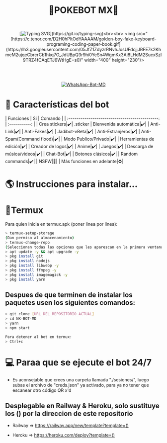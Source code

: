 <h1 align="center">🦥POKEBOT MX🦥</h1>
<br>
<div align="center">

[![Typing SVG](https://readme-typing-svg.demolab.com?font=Fira+Code&pause=1000&color=00CB22&width=435&lines=Bot+WhatsApp+de+Pokemon+Go+Multidevice+nwn;Gracias+por+usar+este+bot+%3A3;%5B+Feliz+caceria+🦥+%5D_)](https://git.io/typing-svg)<br><br>
<img src="[https://c.tenor.com/D2H0hPltOdYAAAAM/golden-boy-fake-keyboard-programing-coding-paper-book.gif](https://lh3.googleusercontent.com/05JfZ1ZdyzrRNvhJosUFdcjjJRFE7k2KhmeM2ujqeCbrcrCb1hkq7O_JdUBpQ3r9hi0YeSn4WgmKx3Ai8LHdM2SucxSzl9TRZ4fCAqETJ6WtHgE=s0)" width="400" height="230"/>
</div>
<br><br>
<p align="center">
<a href="https://tinyurl.com/Onichan7w7r"><img title="WhatsApp-Bot-MD" src="https://img.shields.io/badge/-WHATSAPP--BOT--MD-green?colorA=%23ff0000&colorB=%23017e40&style=for-the-badge"></a>
</p>


# 📖 Características del bot 
|  Funciones | Si | Comando |
| :---------------------------------------------: | :-----------: |
| Crea stickers|✔️| .sticker
| Bienvenida automática|✔️|
| Anti-Link|✔️|
| Anti-Fakes|✔️|
| Jadibot-vBeta|✔️|
| Anti-Estranjeros|✔️|
| Anti-Spam(Command flood)|✔️|
| Modo Publico/Privado|✔️|
| Herramientas de edición|✔️|
| Creador de logos|✔️|
| Anime|✔️|
| Juegos|✔️|
| Descarga de música/videos|✔️|
| Chat-Bot|✔️|
| Botones clásicos|✔️|
| Random commands|✔️|
| NSFW|🔞|
| Más funciones en adelante|♻️|

# 🌎 Instrucciones para instalar...

# 📲Termux
Para quien inicia en termux.apk (poner linea por linea):
```bash
> termux-setup-storage
(Dan permiso al almacenamiento)
> termux-change-repo
(Seleccionan todas las opciones que les aparescan en la primera ventana || En la segunda ventana seleccionan la opcion que contenga las palabras 'termux.mentality.rip' )
> apt update -y && apt upgrade -y
> pkg install git
> pkg install nodejs
> pkg install libwebp -y
> pkg install ffmpeg -y
> pkg install imagemagick -y
> pkg install yarn

```
## Despues de que terminen de instalar los paquetes usen los siguientes comandos:
```bash
> git clone [URL_DEL_REPOSITORIO_ACTUAL] 
> cd NK-BOT-MD
> yarn
> npm start

Para detener al bot en termux:
> Ctrl+c
```

# 💻 Paraa que se ejecute el bot 24/7 
- Es aconsejable que crees una carpeta llamada "./sesiones/", luego subas el archivo de "creds.json" ya activado, para ya no tener que escanear otro código QR x'd

## Desplegable en Railway & Heroku, solo sustituye los () por la direccion de este repositorio
- Railway => https://railway.app/new/template?template=()

- Heroku => https://heroku.com/deploy?template=()
